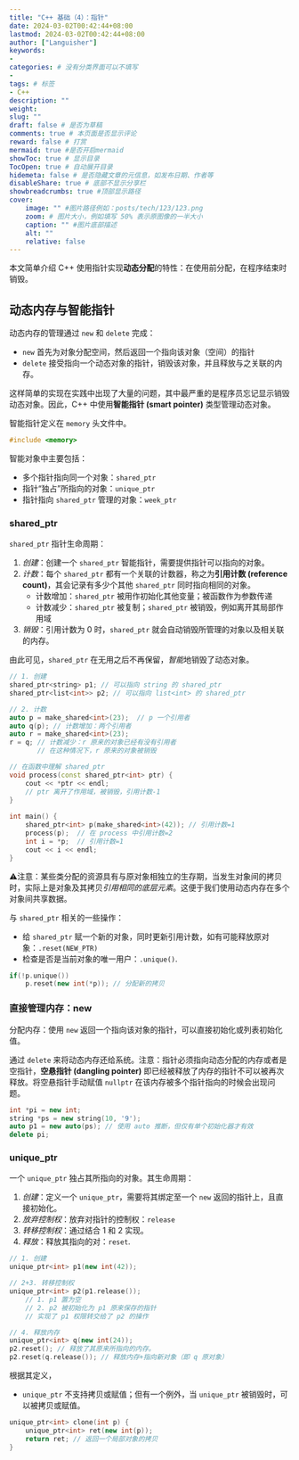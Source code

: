 ```yaml
---
title: "C++ 基础（4）：指针"
date: 2024-03-02T00:42:44+08:00
lastmod: 2024-03-02T00:42:44+08:00
author: ["Languisher"]
keywords: 
- 
categories: # 没有分类界面可以不填写
- 
tags: # 标签
- C++
description: ""
weight:
slug: ""
draft: false # 是否为草稿
comments: true # 本页面是否显示评论
reward: false # 打赏
mermaid: true #是否开启mermaid
showToc: true # 显示目录
TocOpen: true # 自动展开目录
hidemeta: false # 是否隐藏文章的元信息，如发布日期、作者等
disableShare: true # 底部不显示分享栏
showbreadcrumbs: true #顶部显示路径
cover:
    image: "" #图片路径例如：posts/tech/123/123.png
    zoom: # 图片大小，例如填写 50% 表示原图像的一半大小
    caption: "" #图片底部描述
    alt: ""
    relative: false
---
```


本文简单介绍 C++ 使用指针实现**动态分配**的特性：在使用前分配，在程序结束时销毁。

## 动态内存与智能指针

动态内存的管理通过 `new` 和 `delete` 完成：
- `new` 首先为对象分配空间，然后返回一个指向该对象（空间）的指针
- `delete` 接受指向一个动态对象的指针，销毁该对象，并且释放与之关联的内存。

这样简单的实现在实践中出现了大量的问题，其中最严重的是程序员忘记显示销毁动态对象。因此，C++ 中使用**智能指针 (smart pointer)** 类型管理动态对象。

智能指针定义在 `memory` 头文件中。

```cpp
#include <memory>
```

智能对象中主要包括：
- 多个指针指向同一个对象：`shared_ptr`
- 指针“独占”所指向的对象：`unique_ptr`
- 指针指向 `shared_ptr` 管理的对象：`week_ptr`

### shared_ptr

`shared_ptr` 指针生命周期：
1. *创建*：创建一个 `shared_ptr` 智能指针，需要提供指针可以指向的对象。
2. *计数*：每个 `shared_ptr` 都有一个关联的计数器，称之为**引用计数 (reference count)**，其会记录有多少个其他 `shared_ptr` 同时指向相同的对象。
	- 计数增加：`shared_ptr` 被用作初始化其他变量；被函数作为参数传递
	- 计数减少：`shared_ptr` 被复制；`shared_ptr` 被销毁，例如离开其局部作用域
3. *销毁*：引用计数为 0 时，`shared_ptr` 就会自动销毁所管理的对象以及相关联的内存。

由此可见，`shared_ptr` 在无用之后不再保留，*智能*地销毁了动态对象。


```cpp
// 1. 创建
shared_ptr<string> p1; // 可以指向 string 的 shared_ptr
shared_ptr<list<int>> p2; // 可以指向 list<int> 的 shared_ptr

// 2. 计数
auto p = make_shared<int>(23);  // p 一个引用者
auto q(p); // 计数增加：两个引用者
auto r = make_shared<int>(23);  
r = q; // 计数减少：r 原来的对象已经有没有引用者
	   // 在这种情况下，r 原来的对象被销毁

// 在函数中理解 shared_ptr
void process(const shared_ptr<int> ptr) {  
    cout << *ptr << endl; 
    // ptr 离开了作用域，被销毁，引用计数-1 
}  
  
int main() {  
    shared_ptr<int> p(make_shared<int>(42)); // 引用计数=1 
    process(p);  // 在 process 中引用计数=2
    int i = *p;  // 引用计数=1
    cout << i << endl;  
}
```


⚠️注意：某些类分配的资源具有与原对象相独立的生存期，当发生对象间的拷贝时，实际上是对象及其拷贝*引用相同的底层元素*。这便于我们使用动态内存在多个对象间共享数据。

与 `shared_ptr` 相关的一些操作：
- 给 `shared_ptr` 赋一个新的对象，同时更新引用计数，如有可能释放原对象：`.reset(NEW_PTR)`
- 检查是否是当前对象的唯一用户：`.unique()`.

```cpp
if(!p.unique())  
    p.reset(new int(*p)); // 分配新的拷贝
```

### 直接管理内存：new

分配内存：使用 `new` 返回一个指向该对象的指针，可以直接初始化或列表初始化值。

通过 `delete` 来将动态内存还给系统。注意：指针必须指向动态分配的内存或者是空指针，**空悬指针 (dangling pointer)** 即已经被释放了内存的指针不可以被再次释放。将空悬指针手动赋值 `nullptr` 在该内存被多个指针指向的时候会出现问题。

```cpp
int *pi = new int;  
string *ps = new string(10, '9');
auto p1 = new auto(ps); // 使用 auto 推断，但仅有单个初始化器才有效
delete pi;
```

### unique_ptr

一个 `unique_ptr` 独占其所指向的对象。其生命周期：
1. *创建*：定义一个 `unique_ptr`，需要将其绑定至一个 `new` 返回的指针上，且直接初始化。
2. *放弃控制权*：放弃对指针的控制权：`release`
3. *转移控制权*：通过结合 1 和 2 实现。
4. *释放*：释放其指向的对：`reset`.

```cpp
// 1. 创建
unique_ptr<int> p1(new int(42));

// 2+3. 转移控制权
unique_ptr<int> p2(p1.release());
	// 1. p1 置为空
	// 2. p2 被初始化为 p1 原来保存的指针
	// 实现了 p1 权限转交给了 p2 的操作

// 4. 释放内存
unique_ptr<int> q(new int(24));
p2.reset(); // 释放了其原来所指向的内存。
p2.reset(q.release()); // 释放内存+指向新对象（即 q 原对象）
```

根据其定义，
- `unique_ptr` 不支持拷贝或赋值；但有一个例外，当 `unique_ptr` 被销毁时，可以被拷贝或赋值。

```cpp
unique_ptr<int> clone(int p) {  
    unique_ptr<int> ret(new int(p));  
    return ret; // 返回一个局部对象的拷贝
}
```


